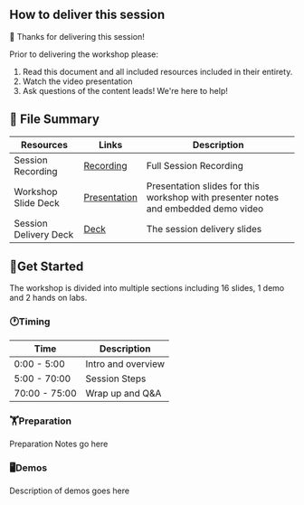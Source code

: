 ## How to deliver this session

🥇 Thanks for delivering this session!

Prior to delivering the workshop please:

1.  Read this document and all included resources included in their entirety.
2.  Watch the video presentation
3.  Ask questions of the content leads! We're here to help!


## 📁 File Summary

| Resources          | Links                            | Description |
|-------------------|----------------------------------|-------------------|
| Session Recording | [Recording](https://youtu.be/l7V_t6IMZkA) | Full Session Recording |
| Workshop Slide Deck      |  [Presentation](https://aka.ms/wrk541instructions)  | Presentation slides for this workshop with presenter notes and embedded demo video |
| Session Delivery Deck     |  [Deck](https://aka.ms/wrk541slides ) | The session delivery slides |


## 🚀Get Started

The workshop is divided into multiple sections including 16 slides, 1 demo and 2 hands on labs.

### 🕐Timing

| Time        | Description 
--------------|-------------
0:00 - 5:00   | Intro and overview
5:00 - 70:00  | Session Steps
70:00 - 75:00 | Wrap up and Q&A

### 🏋️Preparation
Preparation Notes go here

### 🖥️Demos
Description of demos goes here
